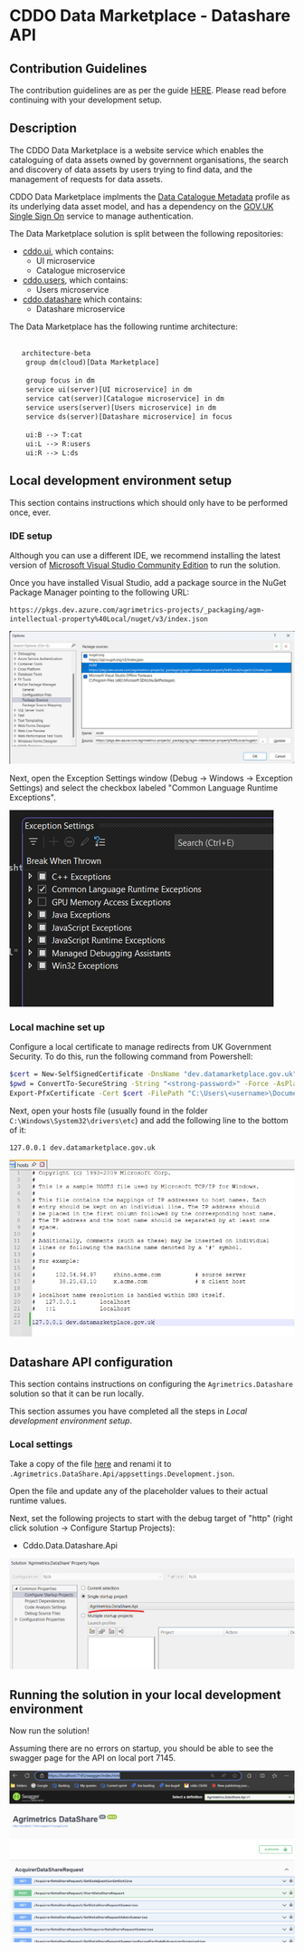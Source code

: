 # CDDO Data Marketplace - Datashare API

<!-- [![Join us on Slack](https://img.shields.io/badge/slack-chat-green.svg?logo=slack)](https://TBC)
![Contributors](https://img.shields.io/badge/contributors-11-blue?logo=github)
![Issues](https://img.shields.io/badge/issues-9_open-purple)
[![Licence](https://img.shields.io/badge/license-MIT-orange)](http://choosealicense.com/licenses/mit/) -->

## Contribution Guidelines

The contribution guidelines are as per the guide [HERE](./readme/CONTRIBUTING.md). Please read before continuing with your development setup.

## Description

The CDDO Data Marketplace is a website service which enables the cataloguing of data assets owned by governnent organisations, the search and discovery of data assets by users trying to find data, and the management of requests for data assets.

CDDO Data Marketplace implments the [Data Catalogue Metadata](https://github.com/co-cddo/data-catalogue-metadata) profile as its underlying data asset model, and has a dependency on the [GOV.UK Single Sign On](https://sso.service.security.gov.uk/) service to manage authentication.

The Data Marketplace solution is split between the following repositories:

- [cddo.ui](https://github.com/co-cddo/data-marketplace-beta), which contains:
  - UI microservice
  - Catalogue microservice
- [cddo.users](https://github.com/co-cddo/data-marketplace-beta-users), which contains:
  - Users microservice
- [cddo.datashare](https://github.com/co-cddo/data-marketplace-beta-datashare) which contains:
  - Datashare microservice

The Data Marketplace has the following runtime architecture:

```mermaid
  
   architecture-beta
    group dm(cloud)[Data Marketplace]

    group focus in dm
    service ui(server)[UI microservice] in dm
    service cat(server)[Catalogue microservice] in dm
    service users(server)[Users microservice] in dm
    service ds(server)[Datashare microservice] in focus

    ui:B --> T:cat
    ui:L --> R:users
    ui:R --> L:ds
```

## Local development environment setup

This section contains instructions which should only have to be performed once, ever. 

### IDE setup 

Although you can use a different IDE, we recommend installing the latest version of [Microsoft Visual Studio Community Edition](https://visualstudio.microsoft.com/vs/community/) to run the solution.  

Once you have installed Visual Studio, add a package source in the NuGet Package Manager pointing to the following URL:

    https://pkgs.dev.azure.com/agrimetrics-projects/_packaging/agm-intellectual-property%40Local/nuget/v3/index.json

![NuGet package sources](./readme/package%20source.png) 

Next, open the Exception Settings window (Debug -> Windows -> Exception Settings) and select the checkbox labeled "Common Language Runtime Exceptions". 

![Exception settings](./readme/exception%20settings.png) 

### Local machine set up

Configure a local certificate to manage redirects from UK Government Security. To do this, run the following command from Powershell:

``` sh
$cert = New-SelfSignedCertificate -DnsName "dev.datamarketplace.gov.uk" -CertStoreLocation "cert:\LocalMachine\My" -KeyUsage DigitalSignature -KeyExportPolicy Exportable -NotAfter (Get-Date).AddYears(1)
$pwd = ConvertTo-SecureString -String "<strong-password>" -Force -AsPlainText
Export-PfxCertificate -Cert $cert -FilePath "C:\Users\<username>\Documents\dev-cddo.pfx" -Password $pwd
```

Next, open your hosts file (usually found in the folder `C:\Windows\System32\drivers\etc`) and add the following line to the bottom of it:

    127.0.0.1 dev.datamarketplace.gov.uk

![hosts file](./readme/hosts.png) 

## Datashare API configuration  

This section contains instructions on configuring the `Agrimetrics.Datashare` solution so that it can be run locally. 

This section assumes you have completed all the steps in *Local development environment setup*.

### Local settings

Take a copy of the file [here](./Agrimetrics.DataShare/Agrimetrics.DataShare.Api/appsettings.json) and renami it to `.Agrimetrics.DataShare.Api/appsettings.Development.json`.

Open the file and update any of the placeholder values to their actual runtime values. 

Next, set the following projects to start with the debug target of "http" (right click solution -> Configure Startup Projects):

- Cddo.Data.Datashare.Api

![Configure Startup Projects in Visual Studio](./readme/startup.png)

## Running the solution in your local development environment

Now run the solution!

Assuming there are no errors on startup, you should be able to see the swagger page for the API on local port 7145.

![Local service running](./readme/swagger.png)









